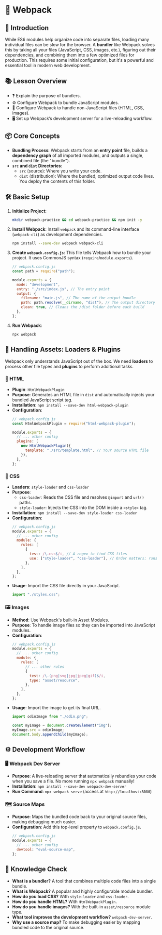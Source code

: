 # 🚀 Webpack

## 📝 Introduction

While ES6 modules help organize code into separate files, loading many individual files can be slow for the browser. A **bundler** like Webpack solves this by taking all your files (JavaScript, CSS, images, etc.), figuring out their dependencies, and combining them into a few optimized files for production. This requires some initial configuration, but it's a powerful and essential tool in modern web development.

## 📚 Lesson Overview

  * ❓ Explain the purpose of bundlers.
  * ⚙️ Configure Webpack to bundle JavaScript modules.
  * 🎨 Configure Webpack to handle non-JavaScript files (HTML, CSS, images).
  * 🖥️ Set up Webpack’s development server for a live-reloading workflow.

## 📦 Core Concepts

  * **Bundling Process**: Webpack starts from an **entry point** file, builds a **dependency graph** of all imported modules, and outputs a single, combined file (the "bundle").
  * **`src` and `dist` Directories**:
      * `src` (source): Where you write your code.
      * `dist` (distribution): Where the bundled, optimized output code lives. You deploy the contents of this folder.

## 🛠️ Basic Setup

1.  **Initialize Project**:
    ```bash
    mkdir webpack-practice && cd webpack-practice && npm init -y
    ```
2.  **Install Webpack**: Install `webpack` and its command-line interface (`webpack-cli`) as development dependencies.
    ```bash
    npm install --save-dev webpack webpack-cli
    ```
3.  **Create `webpack.config.js`**: This file tells Webpack how to bundle your project. It uses CommonJS syntax (`require`/`module.exports`).
    ```javascript
    // webpack.config.js
    const path = require("path");

    module.exports = {
      mode: "development",
      entry: "./src/index.js", // The entry point
      output: {
        filename: "main.js", // The name of the output bundle
        path: path.resolve(__dirname, "dist"), // The output directory
        clean: true, // Cleans the /dist folder before each build
      },
    };
    ```
4.  **Run Webpack**:
    ```bash
    npx webpack
    ```

## 🧩 Handling Assets: Loaders & Plugins

Webpack only understands JavaScript out of the box. We need **loaders** to process other file types and **plugins** to perform additional tasks.

### 📄 HTML

  * **Plugin**: `HtmlWebpackPlugin`
  * **Purpose**: Generates an HTML file in `dist` and automatically injects your bundled JavaScript script tag.
  * **Installation**: `npm install --save-dev html-webpack-plugin`
  * **Configuration**:
    ```javascript
    // webpack.config.js
    const HtmlWebpackPlugin = require("html-webpack-plugin");

    module.exports = {
      // ... other config
      plugins: [
        new HtmlWebpackPlugin({
          template: "./src/template.html", // Your source HTML file
        }),
      ],
    };
    ```

### 🎨 CSS

  * **Loaders**: `style-loader` and `css-loader`
  * **Purpose**:
      * `css-loader`: Reads the CSS file and resolves `@import` and `url()` paths.
      * `style-loader`: Injects the CSS into the DOM inside a `<style>` tag.
  * **Installation**: `npm install --save-dev style-loader css-loader`
  * **Configuration**:
    ```javascript
    // webpack.config.js
    module.exports = {
      // ... other config
      module: {
        rules: [
          {
            test: /\.css$/i, // A regex to find CSS files
            use: ["style-loader", "css-loader"], // Order matters: runs right-to-left!
          },
        ],
      },
    };
    ```
  * **Usage**: Import the CSS file directly in your JavaScript.
    ```javascript
    import "./styles.css";
    ```

### 🖼️ Images

  * **Method**: Use Webpack's built-in Asset Modules.
  * **Purpose**: To handle image files so they can be imported into JavaScript modules.
  * **Configuration**:
    ```javascript
    // webpack.config.js
    module.exports = {
      // ... other config
      module: {
        rules: [
          // ... other rules
          {
            test: /\.(png|svg|jpg|jpeg|gif)$/i,
            type: "asset/resource",
          },
        ],
      },
    };
    ```
  * **Usage**: Import the image to get its final URL.
    ```javascript
    import odinImage from "./odin.png";

    const myImage = document.createElement("img");
    myImage.src = odinImage;
    document.body.appendChild(myImage);
    ```

## ⚙️ Development Workflow

### 🖥️ Webpack Dev Server

  * **Purpose**: A live-reloading server that automatically rebundles your code when you save a file. No more running `npx webpack` manually\!
  * **Installation**: `npm install --save-dev webpack-dev-server`
  * **Run Command**: `npx webpack serve` (access at `http://localhost:8080`)

### 🗺️ Source Maps

  * **Purpose**: Maps the bundled code back to your original source files, making debugging much easier.
  * **Configuration**: Add this top-level property to `webpack.config.js`.
    ```javascript
    // webpack.config.js
    module.exports = {
      // ... other config
      devtool: "eval-source-map",
    };
    ```

## 🧠 Knowledge Check

  * **What is a bundler?** A tool that combines multiple code files into a single bundle.
  * **What is Webpack?** A popular and highly configurable module bundler.
  * **How do you load CSS?** With `style-loader` and `css-loader`.
  * **How do you handle HTML?** With `HtmlWebpackPlugin`.
  * **How do you handle images?** With the built-in `asset/resource` module type.
  * **What tool improves the development workflow?** `webpack-dev-server`.
  * **Why use a source map?** To make debugging easier by mapping bundled code to the original source.